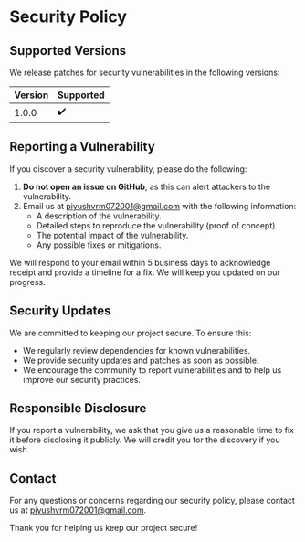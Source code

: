# Security Policy

## Supported Versions

We release patches for security vulnerabilities in the following versions:

| Version | Supported |
| ------- | --------- |
| 1.0.0   | ✔️        |

## Reporting a Vulnerability

If you discover a security vulnerability, please do the following:

1. **Do not open an issue on GitHub**, as this can alert attackers to the vulnerability.
2. Email us at [piyushvrm072001@gmail.com](mailto:piyushvrm072001@gmail.com) with the following information:
   - A description of the vulnerability.
   - Detailed steps to reproduce the vulnerability (proof of concept).
   - The potential impact of the vulnerability.
   - Any possible fixes or mitigations.

We will respond to your email within 5 business days to acknowledge receipt and provide a timeline for a fix. We will keep you updated on our progress.

## Security Updates

We are committed to keeping our project secure. To ensure this:

- We regularly review dependencies for known vulnerabilities.
- We provide security updates and patches as soon as possible.
- We encourage the community to report vulnerabilities and to help us improve our security practices.

## Responsible Disclosure

If you report a vulnerability, we ask that you give us a reasonable time to fix it before disclosing it publicly. We will credit you for the discovery if you wish.

## Contact

For any questions or concerns regarding our security policy, please contact us at [piyushvrm072001@gmail.com](mailto:piyushvrm072001@gmail.com).

Thank you for helping us keep our project secure!
